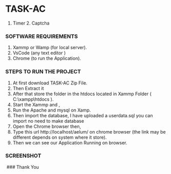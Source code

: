 # TASK-AC
1. Timer 2. Captcha 

### SOFTWARE REQUIREMENTS
1. Xammp or Wamp (for local server).
2. VsCode (any text editor )
3. Chrome (to run the Application).


### STEPS TO RUN THE PROJECT
1. At first download TASK-AC Zip File.
2. Then Extract it 
3. After that store the folder in the htdocs located in Xammp Folder ( C:\xampp\htdocs ).
4. Start the Xammp and ,
6. Run the Apache and mysql on Xamp.
7. Then import the database, I have uploaded a userdata.sql you can import no need to make database 
8. Open the Chrome browser then,
9. Type this url http://localhost/aelum/ on chrome browser (the link may be different depends on system where it store).
10. Then we can see our Application Running on browser.

### SCREENSHOT
<img scr="https://github.com/mirajhad/TASK-ACS/blob/main/images/ss.png">
### Thank You
